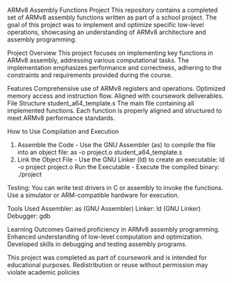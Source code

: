 ARMv8 Assembly Functions Project
This repository contains a completed set of ARMv8 assembly functions written as part of a school project. The goal of this project was to implement and optimize specific low-level operations, showcasing an understanding of ARMv8 architecture and assembly programming.

Project Overview
This project focuses on implementing key functions in ARMv8 assembly, addressing various computational tasks. The implementation emphasizes performance and correctness, adhering to the constraints and requirements provided during the course.

Features
Comprehensive use of ARMv8 registers and operations.
Optimized memory access and instruction flow.
Aligned with coursework deliverables.
File Structure
student_a64_template.s
The main file containing all implemented functions. Each function is properly aligned and structured to meet ARMv8 performance standards.


How to Use
Compilation and Execution
1) Assemble the Code - Use the GNU Assembler (as) to compile the file into an object file:
  as -o project.o student_a64_template.s
2) Link the Object File - Use the GNU Linker (ld) to create an executable:
  ld -o project project.o
   Run the Executable - Execute the compiled binary:
  ./project
   
Testing:
You can write test drivers in C or assembly to invoke the functions. Use a simulator or ARM-compatible hardware for execution.

Tools Used
Assembler: as (GNU Assembler)
Linker: ld (GNU Linker)
Debugger: gdb


Learning Outcomes
Gained proficiency in ARMv8 assembly programming.
Enhanced understanding of low-level computation and optimization.
Developed skills in debugging and testing assembly programs.

This project was completed as part of coursework and is intended for educational purposes. Redistribution or reuse without permission may violate academic policies
